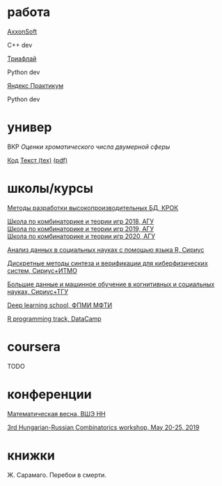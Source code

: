 # работа

[AxxonSoft](https://www.axxonsoft.com/)

C++ dev

[Триафлай](https://triafly.ru/)

Python dev

[Яндекс Практикум](https://praktikum.yandex.ru/) 

Python dev

# универ

ВКР *Оценки хроматического числа двумерной сферы*

[Код](https://github.com/xm-repo/sphere)
[Текст (tex)](https://github.com/vsirin/diplom) 
[(pdf)](https://github.com/vsirin/diplom/blob/master/main.pdf)

# школы/курсы

[Методы разработки высокопроизводительных БД, КРОК](https://github.com/xm-repo/cv/blob/master/%D0%9C%D0%B5%D1%82%D0%BE%D0%B4%D1%8B%20%D1%80%D0%B0%D0%B7%D1%80%D0%B0%D0%B1%D0%BE%D1%82%D0%BA%D0%B8%20%D0%B2%D1%8B%D1%81%D0%BE%D0%BA%D0%BE%D0%BF%D1%80%D0%BE%D0%B8%D0%B7%D0%B2%D0%BE%D0%B4%D0%B8%D1%82%D0%B5%D0%BB%D1%8C%D0%BD%D1%8B%D1%85%20%D0%91%D0%94.jpg)

[Школа по комбинаторике и теории игр 2018, АГУ](https://github.com/xm-repo/cv/blob/master/%D0%A8%D0%A1%D0%9A%D0%B8%D0%A2%D0%98%202018.jpg)  
[Школа по комбинаторике и теории игр 2019, АГУ](https://github.com/xm-repo/cv/blob/master/%D0%A8%D0%A1%D0%9A%D0%B8%D0%A2%D0%98%202019.jpg)  
[Школа по комбинаторике и теории игр 2020, АГУ](https://github.com/xm-repo/cv/blob/master/%D0%A8%D0%A1%D0%9A%D0%B8%D0%A2%D0%98%202020.pdf)  

[Анализ данных в социальных науках с помощью языка R, Сириус](https://github.com/xm-repo/cv/blob/master/%D0%90%D0%BD%D0%B0%D0%BB%D0%B8%D0%B7%20%D0%B4%D0%B0%D0%BD%D0%BD%D1%8B%D1%85%20%D0%B2%20%D1%81%D0%BE%D1%86%D0%B8%D0%B0%D0%BB%D1%8C%D0%BD%D1%8B%D1%85%20%D0%BD%D0%B0%D1%83%D0%BA%D0%B0%D1%85%20%D1%81%20%D0%BF%D0%BE%D0%BC%D0%BE%D1%89%D1%8C%D1%8E%20%D1%8F%D0%B7%D1%8B%D0%BA%D0%B0%20R.jpg)

[Дискретные методы синтеза и верификации для киберфизических систем, Сириус+ИТМО](https://github.com/xm-repo/cv/blob/master/%D0%94%D0%B8%D1%81%D0%BA%D1%80%D0%B5%D1%82%D0%BD%D1%8B%D0%B5%20%D0%BC%D0%B5%D1%82%D0%BE%D0%B4%D1%8B%20%D1%81%D0%B8%D0%BD%D1%82%D0%B5%D0%B7%D0%B0%20%D0%B8%20%D0%B2%D0%B5%D1%80%D0%B8%D1%84%D0%B8%D0%BA%D0%B0%D1%86%D0%B8%D0%B8%20%D0%B4%D0%BB%D1%8F%20%D0%BA%D0%B8%D0%B1%D0%B5%D1%80%D1%84%D0%B8%D0%B7%D0%B8%D1%87%D0%B5%D1%81%D0%BA%D0%B8%D1%85%20%D1%81%D0%B8%D1%81%D1%82%D0%B5%D0%BC.pdf)

[Большие данные и машинное обучение в когнитивных и социальных науках, Сириус+ТГУ](https://github.com/xm-repo/cv/blob/master/%D0%91%D0%BE%D0%BB%D1%8C%D1%88%D0%B8%D0%B5%20%D0%B4%D0%B0%D0%BD%D0%BD%D1%8B%D0%B5%20%D0%B8%20%D0%BC%D0%B0%D1%88%D0%B8%D0%BD%D0%BD%D0%BE%D0%B5%20%D0%BE%D0%B1%D1%83%D1%87%D0%B5%D0%BD%D0%B8%D0%B5%20%D0%B2%20%D0%BA%D0%BE%D0%B3%D0%BD%D0%B8%D1%82%D0%B8%D0%B2%D0%BD%D1%8B%D1%85%20%D0%B8%20%D1%81%D0%BE%D1%86%D0%B8%D0%B0%D0%BB%D1%8C%D0%BD%D1%8B%D1%85%20%D0%BD%D0%B0%D1%83%D0%BA%D0%B0%D1%85.pdf)

[Deep learning school, ФПМИ МФТИ](https://github.com/xm-repo/cv/blob/master/DLSchool%201.pdf)

[R programming track, DataCamp](https://github.com/xm-repo/cv/blob/master/Datacamp%20R.pdf)

# coursera

TODO

# конференции

[Математическая весна, ВШЭ НН](https://github.com/xm-repo/cv/blob/master/%D0%9C%D0%B0%D1%82%D0%B5%D0%BC%D0%B0%D1%82%D0%B8%D1%87%D0%B5%D1%81%D0%BA%D0%B0%D1%8F%20%D0%B2%D0%B5%D1%81%D0%BD%D0%B0%2C%20%D0%92%D0%A8%D0%AD%20%D0%9D%D0%9D.jpg)

[3rd Hungarian-Russian Combinatorics workshop, May 20-25, 2019](https://github.com/xm-repo/cv/blob/master/comb%20workshop.pdf)

# книжки
Ж. Сарамаго. Перебои в смерти.

